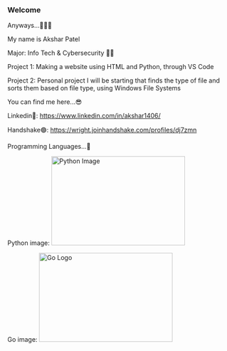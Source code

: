 ### Welcome
Anyways...🫡🫡🫡

My name is Akshar Patel

Major: Info Tech & Cybersecurity 👾👾

Project 1: Making a website using HTML and Python, through VS Code 

Project 2: Personal project I will be starting that finds the type of file and sorts them based on file type, using Windows File Systems 

You can find me here...😎

Linkedin🔵: https://www.linkedin.com/in/akshar1406/

Handshake🟢: https://wright.joinhandshake.com/profiles/dj7zmn

Programming Languages...💨

Python image:
<img src="https://github.com/user-attachments/assets/dd6940bd-049a-4adb-968a-e5eb49d32a1b" alt="Python Image" width="300" height="200">

Go image:
<img src="https://github.com/user-attachments/assets/ef0c2854-d235-46c3-90e7-bc401ba4c2ea" alt="Go Logo" width="300" height="200">

